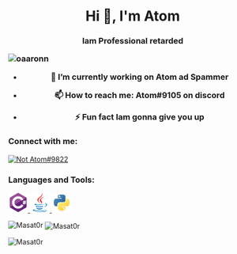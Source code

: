 <h1 align="center">Hi 👋, I'm Atom</h1>
<h3 align="center"> Iam Professional retarded

<p align="left"> <img src="https://komarev.com/ghpvc/?username=Masat0r&label=Profile%20views&color=0e75b6&style=flat" alt="oaaronn" /> </p>

- 🔭 I’m currently working on **Atom ad Spammer**

- 📫 How to reach me: Atom#9105  on discord 

- ⚡ Fun fact Iam gonna give you up 
<h3 align="left">Connect with me:</h3>
<p align="left">
<a href="https://discord.gg/yqdremaz" target="blank"><img align="center" src="https://raw.githubusercontent.com/rahuldkjain/github-profile-readme-generator/master/src/images/icons/Social/discord.svg" alt="Not Atom#9822" height="30" width="40" /></a>
</p>

<h3 align="left">Languages and Tools:</h3>
<p align="left"> <a href="https://www.w3schools.com/cs/" target="_blank" rel="noreferrer"> <img src="https://raw.githubusercontent.com/devicons/devicon/master/icons/csharp/csharp-original.svg" alt="csharp" width="40" height="40"/> </a> <a href="https://www.java.com" target="_blank" rel="noreferrer"> <img src="https://raw.githubusercontent.com/devicons/devicon/master/icons/java/java-original.svg" alt="java" width="40" height="40"/> </a> <a href="https://www.python.org" target="_blank" rel="noreferrer"> <img src="https://raw.githubusercontent.com/devicons/devicon/master/icons/python/python-original.svg" alt="python" width="40" height="40"/> </a> </p>

<p><img align="left" src="https://github-readme-stats.vercel.app/api/top-langs?username=oaaronn&show_icons=true&locale=en&layout=compact" alt="Masat0r" /></p>

<p>&nbsp;<img align="center" src="https://github-readme-stats.vercel.app/api?username=Masat0r&show_icons=true&locale=en" alt="Masat0r" /></p>

<p><img align="center" src="https://github-readme-streak-stats.herokuapp.com/?user=oaaronn&theme=dark" alt="Masat0r" /></p>

